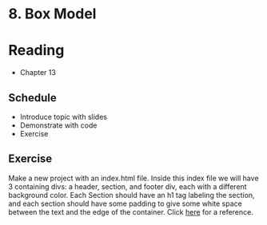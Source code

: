 # 8. Box Model

# Reading
- Chapter 13

## Schedule

- Introduce topic with slides
- Demonstrate with code
- Exercise

## Exercise
Make a new project with an index.html file. Inside this index file we will have 3 containing divs: a header, section, and footer div, each with a different background color. Each Section should have an h1 tag labeling the section, and each section should have some padding to give some white space between the text and the edge of the container. 
Click [here](/assets/exercises/02/03.png) for a reference.

